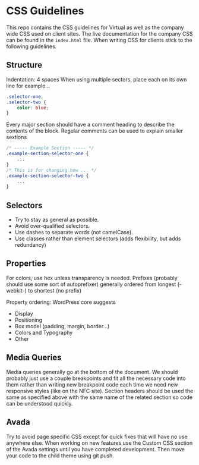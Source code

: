 # CSS Guidelines


This repo contains the CSS guidelines for Virtual as well as the company wide CSS used on client sites.  The live documentation for the company CSS can be found in the `index.html` file.  When writing CSS for clients stick to the following guidelines.

## Structure
Indentation: 4 spaces
When using multiple sectors, place each on its own line for example...
```css
.selector-one,
.selector-two {
    color: blue;
}
```
Every major section should have a comment heading to describe the contents of the block.  Regular comments can be used to explain smaller sextions
```css
/* ----- Example Section ----- */
.example-section-selector-one {
    ...
}
/* This is for changing how ... */
.example-section-selector-two {
    ...
}
```

## Selectors
* Try to stay as general as possible.
* Avoid over-qualified selectors.
* Use dashes to separate words (not camelCase).
* Use classes rather than element selectors (adds flexibility, but adds redundancy)


## Properties
For colors, use hex unless transparency is needed.
Prefixes (probably should use some sort of autoprefixer) generally ordered from longest (-webkit-) to shortest (no prefix)

Property ordering: WordPress core suggests
* Display
* Positioning
* Box model (padding, margin, border…)
* Colors and Typography
* Other


## Media Queries
Media queries generally go at the bottom of the document.  We should probably just use a couple breakpoints and fit all the necessary code into them rather than writing new breakpoint code each time we need new responsive styles (like on the NFC site).  Section headers should be used the same as specified above with the same name of the related section so code can be understood quickly.


## Avada
Try to avoid page specific CSS except for quick fixes that will have no use anywhere else.
When working on new features use the Custom CSS section of the Avada settings until you have completed development.  Then move your code to the child theme using git push.